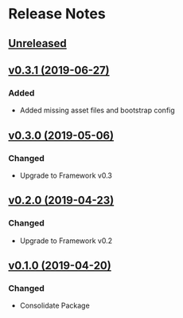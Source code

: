 # Release Notes

## [Unreleased](https://github.com/ixocreate/ixocreate/compare/v0.3.1...develop)

## [v0.3.1 (2019-06-27)](https://github.com/ixocreate/ixocreate/compare/0.3.0...0.3.1)
### Added
- Added missing asset files and bootstrap config

## [v0.3.0 (2019-05-06)](https://github.com/ixocreate/ixocreate/compare/0.2.0...0.3.0)
### Changed
- Upgrade to Framework v0.3

## [v0.2.0 (2019-04-23)](https://github.com/ixocreate/ixocreate/compare/0.1.0...0.2.0)
### Changed
- Upgrade to Framework v0.2

## [v0.1.0 (2019-04-20)](https://github.com/ixocreate/ixocreate/compare/master...0.1.0)
### Changed
- Consolidate Package
